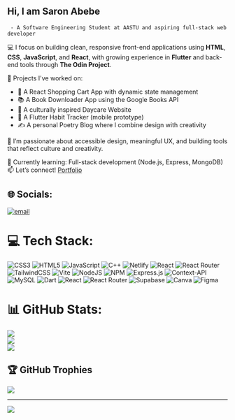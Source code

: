 ## Hi, I am Saron Abebe
     - A Software Engineering Student at AASTU and aspiring full-stack web developer

💻 I focus on building clean, responsive front-end applications using **HTML**, **CSS**, **JavaScript**, and **React**, with growing experience in **Flutter** and back-end tools through **The Odin Project**.

🚀 Projects I've worked on:
- 🛒 A React Shopping Cart App with dynamic state management
- 📚 A Book Downloader App using the Google Books API
- 🍼 A culturally inspired Daycare Website
- 🧠 A Flutter Habit Tracker (mobile prototype)
- ✍️ A personal Poetry Blog where I combine design with creativity

🎯 I’m passionate about accessible design, meaningful UX, and building tools that reflect culture and creativity.

🔭 Currently learning: Full-stack development (Node.js, Express, MongoDB)  
📫 Let’s connect! [Portfolio](https://saron-a-s-portfolio.netlify.app)



## 🌐 Socials:
[![email](https://img.shields.io/badge/Email-D14836?logo=gmail&logoColor=white)](mailto:saronabebe2019@gmail.com) 

# 💻 Tech Stack:
![CSS3](https://img.shields.io/badge/css3-%231572B6.svg?style=for-the-badge&logo=css3&logoColor=white) ![HTML5](https://img.shields.io/badge/html5-%23E34F26.svg?style=for-the-badge&logo=html5&logoColor=white) ![JavaScript](https://img.shields.io/badge/javascript-%23323330.svg?style=for-the-badge&logo=javascript&logoColor=%23F7DF1E) ![C++](https://img.shields.io/badge/c++-%2300599C.svg?style=for-the-badge&logo=c%2B%2B&logoColor=white) ![Netlify](https://img.shields.io/badge/netlify-%23000000.svg?style=for-the-badge&logo=netlify&logoColor=#00C7B7) ![React](https://img.shields.io/badge/react-%2320232a.svg?style=for-the-badge&logo=react&logoColor=%2361DAFB) ![React Router](https://img.shields.io/badge/React_Router-CA4245?style=for-the-badge&logo=react-router&logoColor=white) ![TailwindCSS](https://img.shields.io/badge/tailwindcss-%2338B2AC.svg?style=for-the-badge&logo=tailwind-css&logoColor=white) ![Vite](https://img.shields.io/badge/vite-%23646CFF.svg?style=for-the-badge&logo=vite&logoColor=white) ![NodeJS](https://img.shields.io/badge/node.js-6DA55F?style=for-the-badge&logo=node.js&logoColor=white) ![NPM](https://img.shields.io/badge/NPM-%23CB3837.svg?style=for-the-badge&logo=npm&logoColor=white) ![Express.js](https://img.shields.io/badge/express.js-%23404d59.svg?style=for-the-badge&logo=express&logoColor=%2361DAFB) ![Context-API](https://img.shields.io/badge/Context--Api-000000?style=for-the-badge&logo=react) ![MySQL](https://img.shields.io/badge/mysql-4479A1.svg?style=for-the-badge&logo=mysql&logoColor=white) ![Dart](https://img.shields.io/badge/dart-%230175C2.svg?style=for-the-badge&logo=dart&logoColor=white) ![React](https://img.shields.io/badge/react-%2320232a.svg?style=for-the-badge&logo=react&logoColor=%2361DAFB) ![React Router](https://img.shields.io/badge/React_Router-CA4245?style=for-the-badge&logo=react-router&logoColor=white) ![Supabase](https://img.shields.io/badge/Supabase-3ECF8E?style=for-the-badge&logo=supabase&logoColor=white) ![Canva](https://img.shields.io/badge/Canva-%2300C4CC.svg?style=for-the-badge&logo=Canva&logoColor=white) ![Figma](https://img.shields.io/badge/figma-%23F24E1E.svg?style=for-the-badge&logo=figma&logoColor=white)
# 📊 GitHub Stats:
![](https://github-readme-stats.vercel.app/api?username=Saron-A&theme=github_dark&hide_border=true&include_all_commits=false&count_private=false)<br/>
![](https://nirzak-streak-stats.vercel.app/?user=Saron-A&theme=github_dark&hide_border=true)<br/>
![](https://github-readme-stats.vercel.app/api/top-langs/?username=Saron-A&theme=github_dark&hide_border=true&include_all_commits=false&count_private=false&layout=compact)

## 🏆 GitHub Trophies
![](https://github-profile-trophy.vercel.app/?username=Saron-A&theme=radical&no-frame=true&no-bg=false&margin-w=4)

---
[![](https://visitcount.itsvg.in/api?id=Saron-A&icon=4&color=0)](https://visitcount.itsvg.in)

<!-- Proudly created with GPRM ( https://gprm.itsvg.in ) -->
